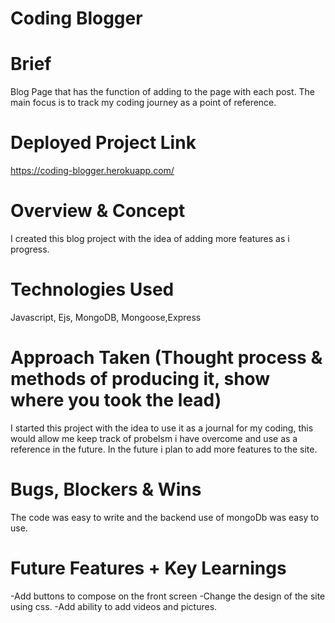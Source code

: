 # Coding Blogger

# Brief
Blog Page that has the function of adding to the page with each post. The main focus is to track my coding journey as a point of reference.
 
# Deployed Project Link
https://coding-blogger.herokuapp.com/


# Overview & Concept
I created this blog project with the idea of adding more features as i progress. 

# Technologies Used
Javascript, Ejs, MongoDB, Mongoose,Express


# Approach Taken (Thought process & methods of producing it, show where you took the lead)
I started this project with the idea to use it as a journal for my coding, this would allow me keep track of probelsm i have overcome and use as a reference in the future. In the future i plan to add more features to the site.


<!-- # Visuals (Code Snippets and Screenshots) -->

# Bugs, Blockers & Wins
The code was easy to write and the backend use of mongoDb was easy to use.


# Future Features + Key Learnings
-Add buttons to compose on the front screen
-Change the design of the site using css. 
-Add ability to add videos and pictures.

